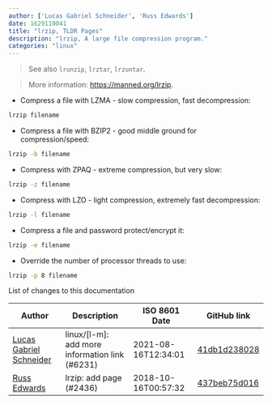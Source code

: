 ```yaml
---
author: ['Lucas Gabriel Schneider', 'Russ Edwards']
date: 1629110041
title: "lrzip, TLDR Pages"
description: "lrzip, A large file compression program."
categories: "linux"
---
```

> See also `lrunzip`, `lrztar`, `lrzuntar`.

> More information: <https://manned.org/lrzip>.

- Compress a file with LZMA - slow compression, fast decompression:

```bash
lrzip filename
```

- Compress a file with BZIP2 - good middle ground for compression/speed:

```bash
lrzip -b filename
```

- Compress with ZPAQ - extreme compression, but very slow:

```bash
lrzip -z filename
```

- Compress with LZO - light compression, extremely fast decompression:

```bash
lrzip -l filename
```

- Compress a file and password protect/encrypt it:

```bash
lrzip -e filename
```

- Override the number of processor threads to use:

```bash
lrzip -p 8 filename
```
List of changes to this documentation


Author | Description | ISO 8601 Date | GitHub link
------|-----|-----|-----
[Lucas Gabriel Schneider](mailto:casdpa@gmail.com) | linux/[l-m]: add more information link (#6231) | 2021-08-16T12:34:01 | [41db1d238028](https://github.com/tldr-pages/tldr/commit/41db1d2380286234a89aaa2131d8e1d1c531b850)
[Russ Edwards](mailto:redwards@digitellinc.com) | lrzip: add page (#2436) | 2018-10-16T00:57:32 | [437beb75d016](https://github.com/tldr-pages/tldr/commit/437beb75d01665906743cdac92152a0c424545d9)

